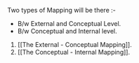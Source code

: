 Two types of Mapping will be there :-

- B/w External and Conceptual Level.
- B/w Conceptual and Internal level.

1. [[The External - Conceptual Mapping]].
2. [[The Conceptual - Internal Mapping]].